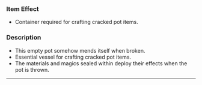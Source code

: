 ### Item Effect
- Container required for crafting cracked pot items.
### Description
- This empty pot somehow mends itself when broken.
- Essential vessel for crafting cracked pot items.
- The materials and magics sealed within deploy their effects when the pot is thrown.

___
